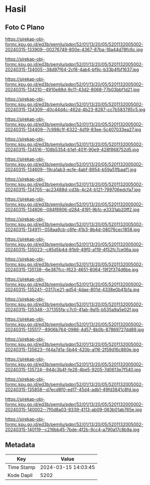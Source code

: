 # Hasil

## Foto C Plano

https://sirekap-obj-formc.kpu.go.id/ed3b/pemilu/pdpr/52/01/13/20/05/5201132005002-20240315-133909--00276749-800e-4367-87ba-18a44d78fc6c.jpg

https://sirekap-obj-formc.kpu.go.id/ed3b/pemilu/pdpr/52/01/13/20/05/5201132005002-20240315-134005--38d97f64-2cf8-4ab4-bf9c-b33b4fbf1637.jpg

https://sirekap-obj-formc.kpu.go.id/ed3b/pemilu/pdpr/52/01/13/20/05/5201132005002-20240315-134210--4910e88d-9c11-43d2-8068-77b03bbf1d21.jpg

https://sirekap-obj-formc.kpu.go.id/ed3b/pemilu/pdpr/52/01/13/20/05/5201132005002-20240315-134309--40c44d4c-462d-4b23-8287-cc7b583785c5.jpg

https://sirekap-obj-formc.kpu.go.id/ed3b/pemilu/pdpr/52/01/13/20/05/5201132005002-20240315-134409--7c998c1f-6322-4d19-83ee-5c407033ea27.jpg

https://sirekap-obj-formc.kpu.go.id/ed3b/pemilu/pdpr/52/01/13/20/05/5201132005002-20240315-134516--108b5354-b1ef-401f-90e9-428f868752d5.jpg

https://sirekap-obj-formc.kpu.go.id/ed3b/pemilu/pdpr/52/01/13/20/05/5201132005002-20240315-134609--19ca1ab3-ecfe-4abf-8954-b59a51fbaaf1.jpg

https://sirekap-obj-formc.kpu.go.id/ed3b/pemilu/pdpr/52/01/13/20/05/5201132005002-20240315-134705--ac23488d-cd3b-4c24-b121-799706edcfa7.jpg

https://sirekap-obj-formc.kpu.go.id/ed3b/pemilu/pdpr/52/01/13/20/05/5201132005002-20240315-134806--084f8906-d284-4191-9b1c-e3331ab20ff2.jpg

https://sirekap-obj-formc.kpu.go.id/ed3b/pemilu/pdpr/52/01/13/20/05/5201132005002-20240315-134911--058aa9cb-c6fe-41b3-8b4d-08076cec1858.jpg

https://sirekap-obj-formc.kpu.go.id/ed3b/pemilu/pdpr/52/01/13/20/05/5201132005002-20240315-135023--c85d5b4d-81b9-49f0-a119-4f52fc7ce06a.jpg

https://sirekap-obj-formc.kpu.go.id/ed3b/pemilu/pdpr/52/01/13/20/05/5201132005002-20240315-135138--6e387fcc-f623-4651-8064-19f2f374d6be.jpg

https://sirekap-obj-formc.kpu.go.id/ed3b/pemilu/pdpr/52/01/13/20/05/5201132005002-20240315-135241--0317ce21-ad54-4dae-801d-4338e0b41b1a.jpg

https://sirekap-obj-formc.kpu.go.id/ed3b/pemilu/pdpr/52/01/13/20/05/5201132005002-20240315-135348--371355fa-c7c0-41ab-9a15-b535a9a5e02f.jpg

https://sirekap-obj-formc.kpu.go.id/ed3b/pemilu/pdpr/52/01/13/20/05/5201132005002-20240315-135517--8906b764-0986-4d57-8b0b-87869727dd89.jpg

https://sirekap-obj-formc.kpu.go.id/ed3b/pemilu/pdpr/52/01/13/20/05/5201132005002-20240315-135623--f44a7d1a-5b44-420b-a116-2f59d16c860e.jpg

https://sirekap-obj-formc.kpu.go.id/ed3b/pemilu/pdpr/52/01/13/20/05/5201132005002-20240315-135724--944c3b4f-fe26-4be5-9205-7d0613e7f540.jpg

https://sirekap-obj-formc.kpu.go.id/ed3b/pemilu/pdpr/52/01/13/20/05/5201132005002-20240315-135858--d7ecd8f0-ed17-45d4-adb1-49fd3841c8fd.jpg

https://sirekap-obj-formc.kpu.go.id/ed3b/pemilu/pdpr/52/01/13/20/05/5201132005002-20240315-140002--7f0d8a03-9339-4113-ab09-063b01ab765e.jpg

https://sirekap-obj-formc.kpu.go.id/ed3b/pemilu/pdpr/52/01/13/20/05/5201132005002-20240315-140119--c216bb45-7bde-4f2b-9cc4-a790a17c8b9a.jpg


## Metadata

| Key        | Value               |
| ---------- | ------------------- |
| Time Stamp | 2024-03-15 14:03:45 |
| Kode Dapil | 5202                |



